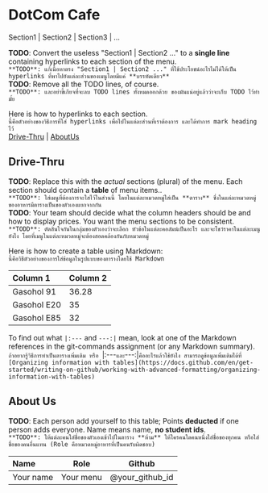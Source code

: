 # DotCom Cafe

Section1 | Section2 | Section3 | ...

**TODO**: Convert the useless "Section1 | Section2 ..." to a **single line** containing hyperlinks to each section of the menu.  
`**TODO**: แก้เนื้อหาตรง "Section1 | Section2 ..." ที่ใช้ประโยชน์อะไรไม่ได้ให้เป็น hyperlinks ที่พาไปยังแต่ละส่วนของเมนูโดยมีแค่ **บรรทัดเดียว**`  
**TODO**: Remove all the TODO lines, of course.  
`**TODO**: และอย่าขี้เกียจที่จะลบ TODO lines ทั้งหมดออกด้วย ของมันแน่อยู่แล้วว่าจะเก็บ TODO ไว้ทำมั้ย`  

Here is how to hyperlinks to each section.  
`นี้คือตัวอย่างของวิธีการที่ใส่ hyperlinks เพื่อไปในแต่ละส่วนที่เราต้องการ และได้ทำการ mark heading ไว้`  
[Drive-Thru](#Drive-Thru) | [AboutUs](#About-us)

## Drive-Thru

**TODO**: Replace this with the *actual* sections (plural) of the menu.  Each section should contain a **table** of menu items..    
`**TODO**: ใส่เมนูที่ต้องการจะใสไว้ในส่วนนี้ โดยในแต่ละหมวดหมู่ใส่เป็น **ตาราง** ซึ่งในแต่ละหมวดหมู่ของอาหารมีตารางเป็นของตัวเองแยกจากกัน`  
**TODO**: Your team should decide what the column headers should be and how to display prices. You want the menu sections to be consistent.
`**TODD**: ตัดสินใจกันในกลุ่มของตัวเองว่าจะเลือก หัวข้อในแต่ละคอลัมน์เป็นอะไร และจะโชว์ราคาในแต่ละเมนูยังไง โดยที่เมนูในแต่ละหมวดหมู่จะต้องสอดคล้องกันกับหมวดหมู่`  

Here is how to create a table using Markdown:  
`นี้คือวิธีตัวอย่างของการใส่ข้อมูลในรูปแบบของตารางโดยใช้ Markdown`  

| Column 1                 | Column 2 |
|:-------------------------|----------|
| Gasohol 91               | 36.28    |
| Gasohol E20              | 35       |
| Gasohol E85              | 32       |

To find out what `|:---` and `---:|` mean, look at one of the Markdown references in the git-commands assignment 
(or any Markdown summary).  
`ถ้าอยากรู้วิธีการทำเป็นตารางเพิ่มเติม หรือ `|:---` และ `---:|` คืออะไรแล้วใช้ยังไง สามารถดูข้อมูลเพิ่มเติมได้ที่ [Organizing information with tables](https://docs.github.com/en/get-started/writing-on-github/working-with-advanced-formatting/organizing-information-with-tables) `  

## About Us

**TODO**: Each person add yourself to this table; Points **deducted** if one person adds everyone. Name means name, **no student ids**.  
`**TODO**: ให้แต่ละคนใส่ชื่อของตัวเองเข้าไปในตาราง **ห้าม** ให้ใครคนใดคนหนึ่งใส่ชื่อของทุกคน หรือใส่ชื่อของคนอื่นแทน (Role คือหมวดหมู่อาหารที่เป็นคนรับผิดชอบ)`

| Name      | Role      | Github          |
|:----------|-----------|-----------------|
| Your name | Your menu | @your_github_id |

